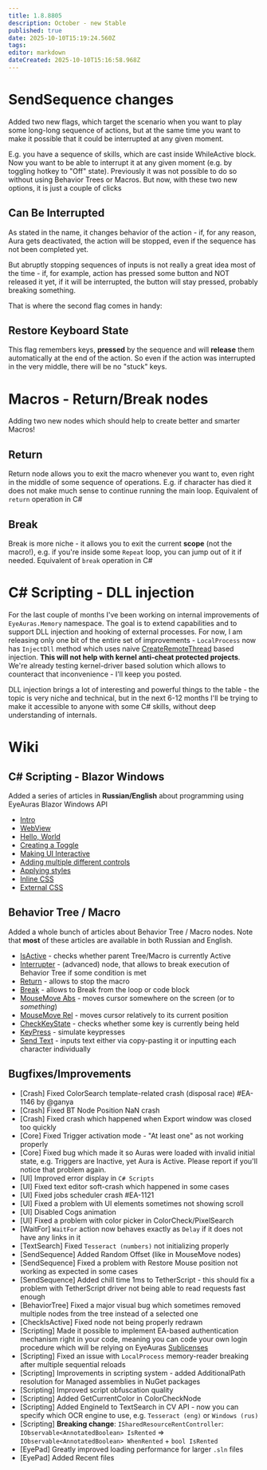 ```yaml
---
title: 1.8.8805
description: October - new Stable
published: true
date: 2025-10-10T15:19:24.560Z
tags: 
editor: markdown
dateCreated: 2025-10-10T15:16:58.968Z
---
```


# SendSequence changes 
Added two new flags, which target the scenario when you want to play some long-long sequence of actions, but at the same time you want to make it possible that it could be interrupted at any given moment.

E.g. you have a sequence of skills, which are cast inside WhileActive block. Now you want to be able to interrupt it at any given moment (e.g. by toggling hotkey to "Off" state). Previously it was not possible to do so without using Behavior Trees or Macros. But now, with these two new options, it is just a couple of clicks

## Can Be Interrupted
As stated in the name, it changes behavior of the action - if, for any reason, Aura gets deactivated, the action will be stopped, even if the sequence has not been completed yet.

But abruptly stopping sequences of inputs is not really a great idea most of the time - if, for example, action has pressed some button and NOT released it yet, if it will be interrupted, the button will stay pressed, probably breaking something. 

That is where the second flag comes in handy:

## Restore Keyboard State
This flag remembers keys, **pressed** by the sequence and will **release** them automatically at the end of the action. So even if the action was interrupted in the very middle, there will be no "stuck" keys. 

# Macros - Return/Break nodes
Adding two new nodes which should help to create better and smarter Macros!

## Return
Return node allows you to exit the macro whenever you want to, even right in the middle of some sequence of operations. 
E.g. if character has died it does not make much sense to continue running the main loop. 
Equivalent of `return` operation in C#

## Break
Break is more niche - it allows you to exit the current **scope** (not the macro!), e.g. if you're inside some `Repeat` loop, you can jump out of it if needed. 
Equivalent of `break` operation in C#

# C# Scripting - DLL injection
For the last couple of months I've been working on internal improvements of `EyeAuras.Memory` namespace. The goal is to extend capabilities and to support 
DLL injection and hooking of external processes.
For now, I am releasing only one bit of the entire set of improvements - `LocalProcess` now has `InjectDll` method which uses naive [CreateRemoteThread](https://learn.microsoft.com/en-us/windows/win32/api/processthreadsapi/nf-processthreadsapi-createremotethread) based injection. 
**This will not help with kernel anti-cheat protected projects**. We're already testing kernel-driver based solution which allows to counteract that inconvenience - I'll keep you posted. 

DLL injection brings a lot of interesting and powerful things to the table - the topic is very niche and technical, but in the next 6-12 months I'll be trying to make it accessible to anyone with some C# skills, without deep understanding of internals. 


# Wiki
## C# Scripting - Blazor Windows
Added a series of articles in **Russian/English** about programming using EyeAuras Blazor Windows API
- [Intro](https://wiki.eyeauras.net/en/scripting/blazor-windows/1-intro) 
- [WebView](https://wiki.eyeauras.net/en/scripting/blazor-windows/2-webview)
- [Hello, World](https://wiki.eyeauras.net/en/scripting/blazor-windows/3-hello-world)
- [Creating a Toggle](https://wiki.eyeauras.net/en/scripting/blazor-windows/4-toggle-hotkeyisactive)
- [Making UI Interactive](https://wiki.eyeauras.net/en/scripting/blazor-windows/reactive-toggle)
- [Adding multiple different controls](https://wiki.eyeauras.net/en/scripting/blazor-windows/multiple-toggles)
- [Applying styles](https://wiki.eyeauras.net/en/scripting/blazor-windows/toggle-styling)
- [Inline CSS](https://wiki.eyeauras.net/en/scripting/blazor-windows/toggles-styling-inline)
- [External CSS](https://wiki.eyeauras.net/en/scripting/blazor-windows/toggles-styling-cssfile)

## Behavior Tree / Macro
Added a whole bunch of articles about Behavior Tree / Macro nodes.
Note that **most** of these articles are available in both Russian and English.
- [IsActive](https://wiki.eyeauras.net/en/behavior-trees/nodes/IsActive) - checks whether parent Tree/Macro is currently Active
- [Interrupter](https://wiki.eyeauras.net/en/behavior-trees/nodes/Interrupter) - (advanced) node, that allows to break execution of Behavior Tree if some condition is met
- [Return](https://wiki.eyeauras.net/en/behavior-trees/nodes/Return) - allows to stop the macro
- [Break](https://wiki.eyeauras.net/en/behavior-trees/nodes/Break) - allows to Break from the loop or code block
- [MouseMove Abs](https://wiki.eyeauras.net/en/behavior-trees/nodes/MouseMoveAbs) - moves cursor somewhere on the screen (or to _something_)
- [MouseMove Rel](https://wiki.eyeauras.net/en/behavior-trees/nodes/MouseMoveRel) - moves cursor relatively to its current position
- [CheckKeyState](https://wiki.eyeauras.net/en/behavior-trees/nodes/CheckKeyState) - checks whether some key is currently being held
- [KeyPress](https://wiki.eyeauras.net/en/behavior-trees/nodes/KeyPress) - simulate keypresses
- [Send Text](https://wiki.eyeauras.net/en/behavior-trees/nodes/SendText) - inputs text either via copy-pasting it or inputting each character individually


## Bugfixes/Improvements
- [Crash] Fixed ColorSearch template-related crash (disposal race) #EA-1146 by @ganya
- [Crash] Fixed BT Node Position NaN crash
- [Crash] Fixed crash which happened when Export window was closed too quickly
- [Core] Fixed Trigger activation mode - "At least one" as not working properly
- [Core] Fixed bug which made it so Auras were loaded with invalid initial state, e.g. Triggers are Inactive, yet Aura is Active. Please report if you'll notice that problem again. 
- [UI] Improved error display in `C# Scripts`
- [UI] Fixed text editor soft-crash which happened in some cases
- [UI] Fixed jobs scheduler crash #EA-1121 
- [UI] Fixed a problem with UI elements sometimes not showing scroll
- [UI] Disabled Cogs animation  
- [UI] Fixed a problem with color picker in ColorCheck/PixelSearch
- [WaitFor] `WaitFor` action now behaves exactly as `Delay` if it does not have any links in it
- [TextSearch] Fixed `Tesseract (numbers)` not initializing properly
- [SendSequence] Added Random Offset (like in MouseMove nodes)
- [SendSequence] Fixed a problem with Restore Mouse position not working as expected in some cases
- [SendSequence] Added chill time 1ms to TetherScript - this should fix a problem with TetherScript driver not being able to read requests fast enough 
- [BehaviorTree] Fixed a major visual bug which sometimes removed multiple nodes from the tree instead of a selected one
- [CheckIsActive] Fixed node not being properly redrawn
- [Scripting] Made it possible to implement EA-based authentication mechanism right in your code, meaning you can code your own login procedure which will be relying on EyeAuras [Sublicenses](https://wiki.eyeauras.net/en/features/sublicenses)
- [Scripting] Fixed an issue with `LocalProcess` memory-reader breaking after multiple sequential reloads
- [Scripting] Improvements in scripting system - added AdditionalPath resolution for Managed assemblies in NuGet packages
- [Scripting] Improved script obfuscation quality
- [Scripting] Added GetCurrentColor in ColorCheckNode
- [Scripting] Added EngineId to TextSearch in CV API - now you can specify which OCR engine to use, e.g. `Tesseract (eng)` or `Windows (rus)`
- [Scripting] **Breaking change**: `ISharedResourceRentController`: `IObservable<AnnotatedBoolean> IsRented` => `IObservable<AnnotatedBoolean> WhenRented` + `bool IsRented`
- [EyePad] Greatly improved loading performance for larger `.sln` files
- [EyePad] Added Recent files


